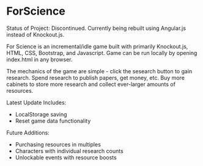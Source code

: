 # ForScience
Status of Project: Discontinued. Currently being rebuilt using Angular.js instead of Knockout.js.

For Science is an incremental/idle game built with primarily Knockout.js, HTML, CSS, Bootstrap, and Javascript. Game can be run locally by opening index.html in any browser. 

The mechanics of the game are simple - click the sesearch button to gain research. Spend research to publish papers, get money, etc. Buy more cabinets to store more research and collect ever-larger amounts of resources.

Latest Update Includes:
* LocalStorage saving
* Reset game data functionality

Future Additions:
* Purchasing resources in multiples
* Characters with individual research counts
* Unlockable events with resource boosts
